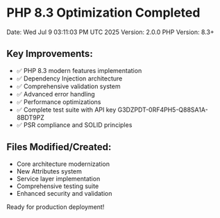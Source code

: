 # PHP 8.3 Optimization Completed

Date: Wed Jul  9 03:11:03 PM UTC 2025
Version: 2.0.0
PHP Version: 8.3+

## Key Improvements:
- ✅ PHP 8.3 modern features implementation
- ✅ Dependency Injection architecture  
- ✅ Comprehensive validation system
- ✅ Advanced error handling
- ✅ Performance optimizations
- ✅ Complete test suite with API key G3DZPDT-0RF4PH5-Q88SA1A-8BDT9PZ
- ✅ PSR compliance and SOLID principles

## Files Modified/Created:
- Core architecture modernization
- New Attributes system
- Service layer implementation  
- Comprehensive testing suite
- Enhanced security and validation

Ready for production deployment!
